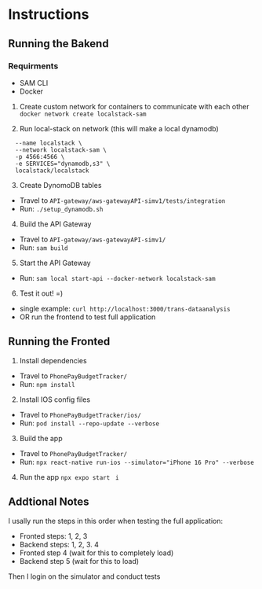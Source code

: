 # Instructions

## Running the Bakend

### Requirments
- SAM CLI 
- Docker

1. Create custom network for containers to communicate with each other
```docker network create localstack-sam```

2. Run local-stack on network (this will make a local dynamodb)
```docker run --rm -d \
  --name localstack \
  --network localstack-sam \
  -p 4566:4566 \
  -e SERVICES="dynamodb,s3" \
  localstack/localstack
 ```

3. Create DynomoDB tables 
- Travel to `API-gateway/aws-gatewayAPI-simv1/tests/integration`
- Run: `./setup_dynamodb.sh `

4. Build the API Gateway
- Travel to `API-gateway/aws-gatewayAPI-simv1/`
- Run: `sam build`

5. Start the API Gateway
- Run: `sam local start-api --docker-network localstack-sam`

6. Test it out! =)
- single example: `curl http://localhost:3000/trans-dataanalysis`
- OR run the frontend to test full application


## Running the Fronted
1. Install dependencies 
- Travel to `PhonePayBudgetTracker/`
- Run: `npm install`

2. Install IOS config files
- Travel to `PhonePayBudgetTracker/ios/`
- Run: `pod install --repo-update --verbose`

3. Build the app
- Travel to `PhonePayBudgetTracker/`
- Run: `npx react-native run-ios --simulator="iPhone 16 Pro" --verbose`

4. Run the app
`npx expo start `
`i`

## Addtional Notes
I usally run the steps in this order when testing the full application:

- Fronted steps: 1, 2, 3
- Backend steps: 1, 2, 3. 4
- Fronted step 4 (wait for this to completely load)
- Backend step 5 (wait for this to load)

Then I login on the simulator and conduct tests 